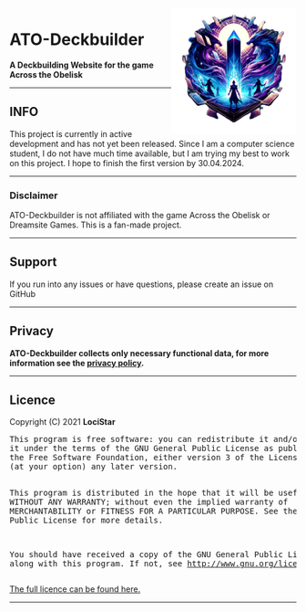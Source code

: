 <!DOCTYPE html>
<html>
<body>
    <a href="">
        <img align="right" src="https://github.com/LociStar/ATO-Deckbuilder/blob/master/src/assets/LOGO-ATO.png?raw=true" height="220" width="220">
    </a>
    <h1>ATO-Deckbuilder</h1>
    <p><b>A Deckbuilding Website for the game Across the Obelisk</b></p>
    <hr>
    <h2>INFO</h2>
    <p>This project is currently in active development and has not yet been released. Since I am a computer science student, I do not have much time available, but I am trying my best to work on this project.
        I hope to finish the first version by 30.04.2024.</p>
    <hr>
    <h3>Disclaimer</h3>
    ATO-Deckbuilder is not affiliated with the game Across the Obelisk or Dreamsite Games. This is a fan-made project.
    <hr>
    <h2>Support</h2>
    <p>If you run into any issues or have questions, please create an issue on GitHub</p>
    <hr>
    <h2>Privacy</h2>
    <p><b>ATO-Deckbuilder collects only necessary functional data, for more information see the <a href="">privacy policy</a>.</b></p>
    <hr>
    <h2>Licence</h2>
    <p>Copyright (C) 2021 <b>LociStar</b>
        <pre>
This program is free software: you can redistribute it and/or modify
it under the terms of the GNU General Public License as published by
the Free Software Foundation, either version 3 of the License, or
(at your option) any later version.

This program is distributed in the hope that it will be useful, but WITHOUT ANY WARRANTY; without even the implied
warranty of MERCHANTABILITY or FITNESS FOR A PARTICULAR PURPOSE. See the GNU General Public License for more details.

You should have received a copy of the GNU General Public License along with this program. If not,
see http://www.gnu.org/licenses/gpl-3.0.html
</pre>
<a href="https://github.com/LociStar/ATO-Deckbuilder/blob/master/LICENSE">The full licence can be found here.</a>
<hr>
</body>
</html>